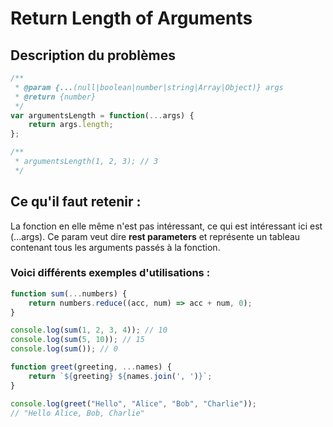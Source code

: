 # Return Length of Arguments

## Description du problèmes

``` js
/**
 * @param {...(null|boolean|number|string|Array|Object)} args
 * @return {number}
 */
var argumentsLength = function(...args) {
    return args.length;
};

/**
 * argumentsLength(1, 2, 3); // 3
 */
```

## Ce qu'il faut retenir :

La fonction en elle même n'est pas intéressant, ce qui est intéressant ici est (...args). Ce param veut dire **rest parameters** et représente un tableau contenant tous les arguments passés à la fonction.

### Voici différents exemples d'utilisations :

``` js
function sum(...numbers) {
    return numbers.reduce((acc, num) => acc + num, 0);
}

console.log(sum(1, 2, 3, 4)); // 10
console.log(sum(5, 10)); // 15
console.log(sum()); // 0

```

``` js
function greet(greeting, ...names) {
    return `${greeting} ${names.join(', ')}`;
}

console.log(greet("Hello", "Alice", "Bob", "Charlie"));
// "Hello Alice, Bob, Charlie"

```